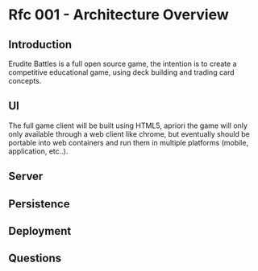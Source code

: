 # Rfc 001 - Architecture Overview

## Introduction

Erudite Battles is a full open source game, the intention is to create a competitive educational game, using deck building and trading card concepts.

## UI

The full game client will be built using HTML5, apriori the game will only only available through a web client like chrome, but eventually should be portable into web containers and run them in multiple platforms (mobile, application, etc..).

## Server

## Persistence

## Deployment

## Questions
